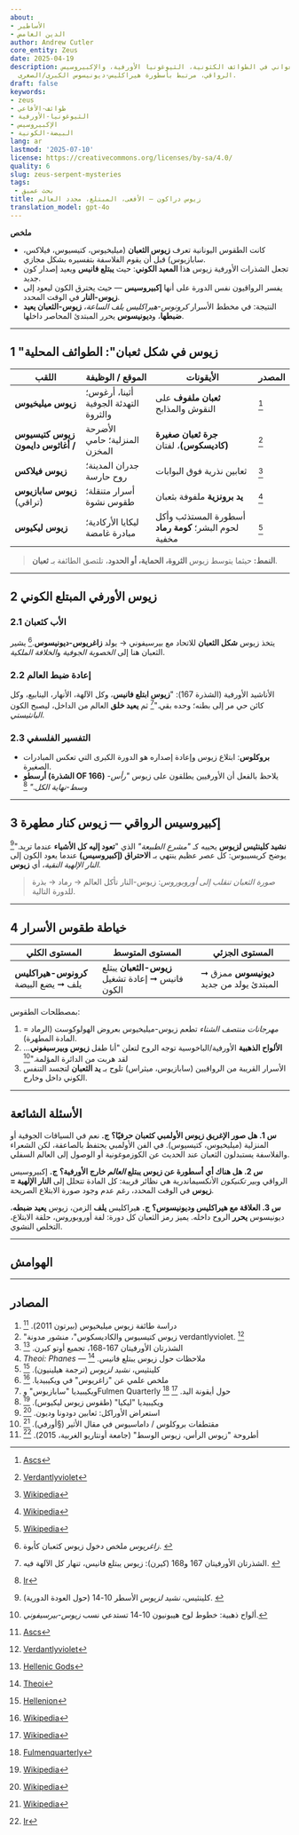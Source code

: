 ```yaml
---
about:
- الأساطير
- الدين الغامض
author: Andrew Cutler
core_entity: Zeus
date: 2025-04-19
description: زيوس ذو الشكل الأفعواني في الطوائف الكثونية، الثيوغونيا الأورفية، والإكبيروسيس
  الرواقي، مرتبط بأسطورة هيراكليس-ديونيسوس الكبرى/الصغرى.
draft: false
keywords:
- zeus
- طوائف-الأفاعي
- الثيوغونيا-الأورفية
- الإكبيروسيس
- البيضة-الكونية
lang: ar
lastmod: '2025-07-10'
license: https://creativecommons.org/licenses/by-sa/4.0/
quality: 6
slug: zeus-serpent-mysteries
tags:
 - بحث عميق
title: زيوس دراكون — الأفعى، المبتلع، مجدد العالم
translation_model: gpt-4o
---
```


**ملخص**

- كانت الطقوس اليونانية تعرف **زيوس الثعبان** (ميليخيوس، كتيسيوس، فيلاكس، سابازيوس) قبل أن يقوم الفلاسفة بتفسيره بشكل مجازي.
- تجعل الشذرات الأورفية زيوس هذا **المعيد الكوني**: حيث **يبتلع فانيس** ويعيد إصدار كون جديد.
- يفسر الرواقيون نفس الدورة على أنها **إكبيروسيس** — حيث يحترق الكون ليعود إلى **زيوس-النار** في الوقت المحدد.
- النتيجة: في مخطط الأسرار *كرونوس-هيراكليس يلف الساعة*، **زيوس-الثعبان يعيد ضبطها**، و**ديونيسوس** يحرر المبتدئ المحاصر داخلها.

---

## 1 "زيوس في شكل ثعبان": الطوائف المحلية

| اللقب | الموقع / الوظيفة | الأيقونات | المصدر |
|-------|------------------|-----------|--------|
| **زيوس ميليخيوس** | أثينا، أرغوس؛ التهدئة الجوفية والثروة | **ثعبان ملفوف** على النقوش والمذابح | [^oai1] |
| **زيوس كتيسيوس / أغاثوس دايمون** | الأضرحة المنزلية؛ حامي المخزن | **جرة ثعبان صغيرة (كاديسكوس)**، لفتان | [^oai2] |
| **زيوس فيلاكس** | جدران المدينة؛ روح حارسة | ثعابين نذرية فوق البوابات | [^oai3] |
| **زيوس سابازيوس** (تراقي) | أسرار متنقلة؛ طقوس نشوة | **يد برونزية** ملفوفة بثعبان | [^oai4] |
| **زيوس ليكيوس** | ليكايا الأركادية؛ مبادرة غامضة | أسطورة المستذئب وأكل لحوم البشر؛ **كومة رماد** مخفية | [^oai5] |

> **النمط:** حيثما يتوسط زيوس **الثروة، الحماية، أو الحدود**، تلتصق الطائفة بـ **ثعبان**.

---

## 2 زيوس الأورفي المبتلع الكوني

### 2.1 الأب كثعبان
يتخذ زيوس **شكل الثعبان** للاتحاد مع بيرسيفوني → يولد **زاغريوس-ديونيسوس**.[^zagreus] يشير الثعبان هنا إلى *الخصوبة الجوفية* و*الخلافة الملكية*.

### 2.2 إعادة ضبط العالم
الأناشيد الأورفية (الشذرة 167): "**زيوس ابتلع فانيس**، وكل الآلهة، الأنهار، الينابيع، وكل كائن حي مر إلى بطنه؛ وحده بقي."[^phanes-swallow]
ثم **يعيد خلق** العالم من الداخل، ليصبح الكون *البانثيستي*.

### 2.3 التفسير الفلسفي
- **بروكلوس**: ابتلاع زيوس وإعادة إصداره هو الدورة الكبرى التي تعكس المبادرات الصغيرة.
- **أرسطو (الشذرة OF 166)** يلاحظ بالفعل أن الأورفيين يطلقون على زيوس *"رأس-وسط-نهاية الكل."* [^oai6]

---

## 3 إكبيروسيس الرواقي — زيوس كنار مطهرة

**نشيد كلينثيس لزيوس** يحييه كـ *"مشرع الطبيعة"* الذي "**تعود إليه كل الأشياء** عندما تريد."[^cleanthes] يوضح كريسيبوس: كل عصر عظيم ينتهي بـ **الاحتراق (إكبيروسيس)** عندما يعود الكون إلى *النار الإلهية النقية*، أي **زيوس**.

> *صورة الثعبان تنقلب إلى أوروبوروس*: زيوس-النار تأكل العالم → رماد → بذرة للدورة التالية.

---

## 4 خياطة طقوس الأسرار

| المستوى الكلي | المستوى المتوسط | المستوى الجزئي |
|---------------|----------------|----------------|
| **كرونوس-هيراكليس** يلف ➞ يضع البيضة | **زيوس-الثعبان** يبتلع فانيس ➞ إعادة تشغيل الكون | **ديونيسوس** ممزق ➞ المبتدئ يولد من جديد |

بمصطلحات الطقوس:
1. *مهرجانات منتصف الشتاء* تطعم زيوس-ميليخيوس بعروض الهولوكوست (الرماد = المادة المطهرة).
2. **الألواح الذهبية** الأورفية/الباخوسية توجه الروح لتعلن "أنا طفل **زيوس وبيرسيفوني**… لقد هربت من الدائرة المؤلمة."[^tablets]
3. الأسرار القريبة من الرواقيين (سابازيوس، ميثراس) تلوح بـ **يد الثعبان** لتجسد التنفس الكوني داخل وخارج.

---

## الأسئلة الشائعة <!-- يحتفظ بدعم مخطط FAQPage -->

**س 1. هل صور الإغريق زيوس الأولمبي كثعبان حرفيًا؟**
**ج.** نعم في السياقات الجوفية أو المنزلية (ميليخيوس، كتيسيوس). في الفن الأولمبي يحتفظ بالصاعقة، لكن الشعراء والفلاسفة يستبدلون الثعبان عند الحديث عن الكوزموغونية أو الوصول إلى العالم السفلي.

**س 2. هل هناك أي أسطورة عن زيوس يبتلع *العالم* خارج الأورفية؟**
**ج.** إكبيروسيس الرواقي و*بير تكنيكون* الأنكسيماندرية هي نظائر قريبة: كل المادة تتحلل إلى **النار الإلهية = زيوس** في الوقت المحدد، رغم عدم وجود صورة الابتلاع الصريحة.

**س 3. العلاقة مع هيراكليس وديونيسوس؟**
**ج.** هيراكليس **يلف** الزمن، زيوس **يعيد ضبطه**، ديونيسوس **يحرر** الروح داخله. يميز رمز الثعبان كل دورة: لفة أوروبوروس، حلقة الابتلاع، التخلص النشوي.

---

## الهوامش

[^oai1]: [Ascs](https://www.ascs.org.au/news/ascs31/Burton.pdf)
[^oai2]: [Verdantlyviolet](https://verdantlyviolet.tumblr.com/post/643083523253829632/zeus-ktesios-and-the-kadiskos-zeus-ktesios-of-the)
[^oai3]: [Wikipedia](https://en.wikipedia.org/wiki/Oracle)
[^oai4]: [Wikipedia](https://en.wikipedia.org/wiki/Sabazios)
[^oai5]: [Wikipedia](https://en.wikipedia.org/wiki/Lykaia)
[^oai6]: [Ir](https://ir.lib.uwo.ca/context/etd/article/4619/viewcontent/Zeus_the_Head_Zeus_the_Middle___Studies_in_the_Orphic_Theogonies.pdf)
[^oai7]: [Wikipedia](https://en.wikipedia.org/wiki/Zagreus)
[^oai8]: [Hellenic Gods](https://www.hellenicgods.org/the-orphic-fragments-of-otto-kern)
[^oai9]: [Hellenion](https://www.hellenion.org/zeus/cleanthes-hymn-to-zeus/)
[^oai10]: [Theoi](https://www.theoi.com/Protogenos/Phanes.html)
[^oai11]: [Fulmenquarterly](https://www.fulmenquarterly.com/the-hand-of-sabazios)
[^oai12]: [Wikipedia](https://en.wikipedia.org/wiki/Aether_%28mythology%29)
[^zagreus]: *زاغريوس* ملخص دخول زيوس كثعبان كأبوة. [^oai7]
[^phanes-swallow]: الشذرتان الأورفيتان 167 و168 (كيرن): زيوس يبتلع فانيس، تنهار كل الآلهة فيه. [^oai8]
[^cleanthes]: كلينثيس، *نشيد لزيوس* الأسطر 10-14 (حول العودة الدورية). [^oai9]
[^tablets]: ألواح ذهبية: خطوط لوح هيبونيون 10-14 تستدعي نسب *زيوس-بيرسيفوني*.

---

## المصادر

1. دراسة طائفة زيوس ميليخيوس (بيرتون 2011). [^oai1]
2. "زيوس كتيسيوس والكاديسكوس"، منشور مدونة verdantlyviolet. [^oai2]
3. الشذرتان الأورفيتان 167-168، تجميع أوتو كيرن. [^oai8]
4. *Theoi: Phanes* — ملاحظات حول زيوس يبتلع فانيس. [^oai10]
5. كلينثيس، *نشيد لزيوس* (ترجمة هيلينيون). [^oai9]
6. ملخص علمي عن "زاغريوس" في ويكيبيديا. [^oai7]
7. ويكيبيديا "سابازيوس" وFulmen Quarterly حول أيقونة اليد. [^oai4] [^oai11]
8. ويكيبيديا "ليكيا" (طقوس زيوس ليكيوس). [^oai5]
9. استعراض الأوراكل: ثعابين دودونا وديون. [^oai3]
10. مقتطفات بروكلوس / داماسيوس في مقال الأثير (§أورفي). [^oai12]
11. أطروحة "زيوس الرأس، زيوس الوسط" (جامعة أونتاريو الغربية، 2015). [^oai6]